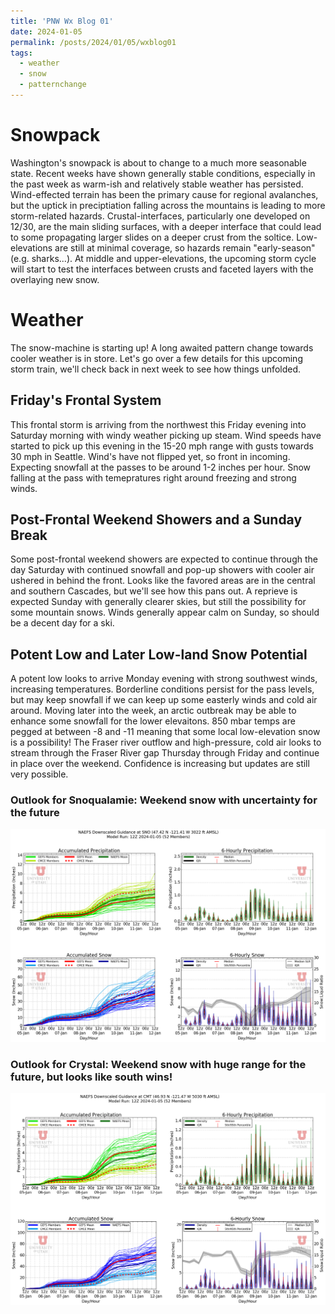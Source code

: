 ```yaml
---
title: 'PNW Wx Blog 01'
date: 2024-01-05
permalink: /posts/2024/01/05/wxblog01
tags:
  - weather
  - snow
  - patternchange
---
```

# Snowpack
Washington's snowpack is about to change to a much more seasonable state. Recent weeks have shown generally stable conditions, especially in the past week as warm-ish and relatively stable weather has persisted. Wind-effected terrain has been the primary cause for regional avalanches, but the uptick in preciptiation falling across the mountains is leading to more storm-related hazards. Crustal-interfaces, particularly one developed on 12/30, are the main sliding surfaces, with a deeper interface that could lead to some propagating larger slides on a deeper crust from the soltice. 
Low-elevations are still at minimal coverage, so hazards remain "early-season" (e.g. sharks...). At middle and upper-elevations, the upcoming storm cycle will start to test the interfaces between crusts and faceted layers with the overlaying new snow.
# Weather
The snow-machine is starting up! A long awaited pattern change towards cooler weather is in store. Let's go over a few details for this upcoming storm train, we'll check back in next week to see how things unfolded.
## Friday's Frontal System
This frontal storm is arriving from the northwest this Friday evening into Saturday morning with windy weather picking up steam. Wind speeds have started to pick up this evening in the 15-20 mph range with gusts towards 30 mph in Seattle. Wind's have not flipped yet, so front in incoming. Expecting snowfall at the passes to be around 1-2 inches per hour. Snow falling at the pass with temepratures right around freezing and strong winds. 
## Post-Frontal Weekend Showers and a Sunday Break
Some post-frontal weekend showers are expected to continue through the day Saturday with continued snowfall and pop-up showers with cooler air ushered in behind the front. Looks like the favored areas are in the central and southern Cascades, but we'll see how this pans out. A reprieve is expected Sunday with generally clearer skies, but still the possibility for some mountain snows. Winds generally appear calm on Sunday, so should be a decent day for a ski.
## Potent Low and Later Low-land Snow Potential
A potent low looks to arrive Monday evening with strong southwest winds, increasing temperatures. Borderline conditions persist for the pass levels, but may keep snowfall if we can keep up some easterly winds and cold air around. Moving later into the week, an arctic outbreak may be able to enhance some snowfall for the lower elevaitons. 850 mbar temps are pegged at between -8 and -11 meaning that some local low-elevation snow is a possibility! The Fraser river outflow and high-pressure, cold air looks to stream through the Fraser River gap Thursday through Friday and continue in place over the weekend. Confidence is increasing but updates are still very possible.

### Outlook for Snoqualamie: Weekend snow with uncertainty for the future
![Snoqualamie](../images/NAEFSPL_SNOQUALAMIE_2024010512F168.png)
### Outlook for Crystal: Weekend snow with huge range for the future, but looks like south wins!
![Crystal](../images/NAEFSPL_CRYSTAL_2024010512F168.png)